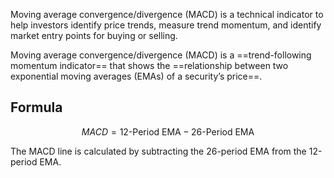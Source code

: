 Moving average convergence/divergence (MACD) is a technical indicator to help investors identify price trends, measure trend momentum, and identify market entry points for buying or selling. 

Moving average convergence/divergence (MACD) is a ==trend-following momentum indicator== that shows the ==relationship between two exponential moving averages (EMAs) of a security’s price==.

## Formula
$$MACD = \text{12-Period EMA} - \text{26-Period EMA}$$

The MACD line is calculated by subtracting the 26-period EMA from the 12-period EMA.


